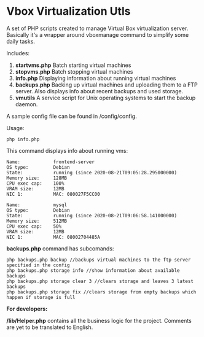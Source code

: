 Vbox Virtualization Utls
==================================================


A set of PHP scripts created to manage Virtual Box virtualization server.
Basically it's a wrapper around vboxmanage command to simplify some daily tasks. 

Includes:
 1) **startvms.php** Batch starting virtual machines
 1) **stopvms.php** Batch stopping virtual machines
 2) **info.php**  Displaying information about running virtual machines
 3) **backups.php** Backing up virtual machines and uploading them to a FTP server. Also displays info about recent backups and used storage.
 4) **vmutils** A service script for Unix operating systems to start the backup daemon.
 
 

A sample config file can be found in /config/config.

Usage:
```
php info.php
``` 
This command displays info about running vms:
```
Name:            frontend-server
OS type:         Debian
State:           running (since 2020-08-21T09:05:28.295000000)
Memory size:     128MB
CPU exec cap:    100%
VRAM size:       12MB
NIC 1:           MAC: 080027F5CC00

Name:            mysql
OS type:         Debian
State:           running (since 2020-08-21T09:06:58.141000000)
Memory size:     512MB
CPU exec cap:    50%
VRAM size:       12MB
NIC 1:           MAC: 08002704485A
```

**backups.php** command has subcomands:

```
php backups.php backup //backups virtual machines to the ftp server specified in the config
php backups.php storage info //show information about available backups
php backups.php storage clear 3 //clears storage and leaves 3 latest backups
php backups.php storage fix //clears storage from empty backups which happen if storage is full
``` 


**For developers:**

**/lib/Helper.php** contains all the business logic for the project. Comments are yet to be translated to English. 